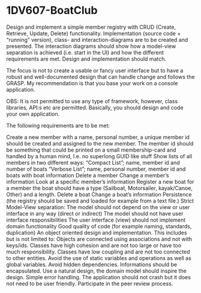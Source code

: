 # 1DV607-BoatClub
Design and implement a simple member registry with CRUD (Create, Retrieve, Update, Delete) functionality. Implementation (source code + “running” version), class- and interaction-diagrams are to be created and presented. The interaction diagrams should show how a model-view separation is achieved (i.e. start in the UI) and how the different requirements are met. Design and implementation should match.

The focus is not to create a usable or fancy user interface but to have a robust and well-documented design that can handle change and follows the GRASP. My recommendation is that you base your work on a console application.

OBS: It is not permitted to use any type of framework, however, class libraries, API:s etc are permitted. Basically, you should design and code your own application.

The following requirements are to be met:

Create a new member with a name, personal number, a unique member id should be created and assigned to the new member.
The member id should be something that could be printed on a small membership-card and handled by a human mind, I.e. no superlong GUID like stuff
Show lists of all members in two different ways:
“Compact List”; name, member id and number of boats
“Verbose List”; name, personal number, member id and boats with boat information
Delete a member
Change a member’s information
Look at a specific member’s information
Register a new boat for a member the boat should have a type (Sailboat, Motorsailer, kayak/Canoe, Other) and a length.
Delete a boat
Change a boat’s information
Persistence (the registry should be saved and loaded for example from a text file.)
Strict Model-View separation:
The model should not depend on the view or user interface in any way (direct or indirect)
The model should not have user interface responsibilities
The user interface (view) should not implement domain functionality
Good quality of code (for example naming, standards, duplication)
An object oriented design and implementation. This includes but is not limited to:
Objects are connected using associations and not with keys/ids.
Classes have high cohesion and are not too large or have too much responsibility.
Classes have low coupling and are not too connected to other entities.
Avoid the use of static variables and operations as well as global variables.
Avoid hidden dependencies.
Informations should be encapsulated.
Use a natural design, the domain model should inspire the design.
Simple error handling. The application should not crash but it does not need to be user friendly.
Participate in the peer review process.
